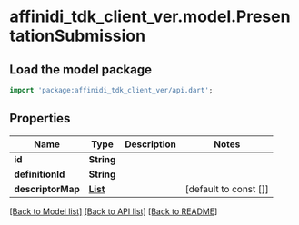 # affinidi_tdk_client_ver.model.PresentationSubmission

## Load the model package

```dart
import 'package:affinidi_tdk_client_ver/api.dart';
```

## Properties

| Name              | Type                                  | Description | Notes                 |
| ----------------- | ------------------------------------- | ----------- | --------------------- |
| **id**            | **String**                            |             |
| **definitionId**  | **String**                            |             |
| **descriptorMap** | [**List<Descriptor>**](Descriptor.md) |             | [default to const []] |

[[Back to Model list]](../README.md#documentation-for-models) [[Back to API list]](../README.md#documentation-for-api-endpoints) [[Back to README]](../README.md)
